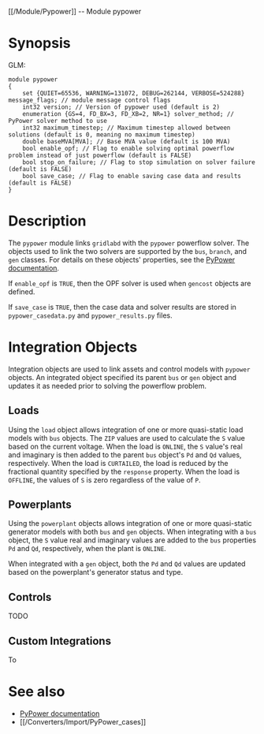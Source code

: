 [[/Module/Pypower]] -- Module pypower

# Synopsis

GLM:

~~~
module pypower 
{
	set {QUIET=65536, WARNING=131072, DEBUG=262144, VERBOSE=524288} message_flags; // module message control flags
	int32 version; // Version of pypower used (default is 2)
	enumeration {GS=4, FD_BX=3, FD_XB=2, NR=1} solver_method; // PyPower solver method to use
	int32 maximum_timestep; // Maximum timestep allowed between solutions (default is 0, meaning no maximum timestep)
	double baseMVA[MVA]; // Base MVA value (default is 100 MVA)
	bool enable_opf; // Flag to enable solving optimal powerflow problem instead of just powerflow (default is FALSE)
	bool stop_on_failure; // Flag to stop simulation on solver failure (default is FALSE)
	bool save_case; // Flag to enable saving case data and results (default is FALSE)
}
~~~

# Description

The `pypower` module links `gridlabd` with the `pypower` powerflow solver.  The objects used to link the two solvers are supported by the `bus`, `branch`, and `gen` classes.  For details on these
objects' properties, see the [PyPower documentation]([https://pypi.org/project/PYPOWER/).

If `enable_opf` is `TRUE`, then the OPF solver is used when `gencost` objects are defined.

If `save_case` is `TRUE`, then the case data and solver results are stored in `pypower_casedata.py` and `pypower_results.py` files.

# Integration Objects

Integration objects are used to link assets and control models with `pypower` objects. An integrated object specified its parent `bus` or `gen` object and updates it as needed prior to solving the powerflow problem.

## Loads

Using the `load` object allows integration of one or more quasi-static load models with `bus` objects.  The `ZIP` values are used to calculate the `S` value based on the current voltage. When the load is `ONLINE`, the `S` value's real and imaginary is then added to the parent `bus` object's `Pd` and `Qd` values, respectively. When the load is `CURTAILED`, the load is reduced by the fractional quantity specified by the `response` property. When the load is `OFFLINE`, the values of `S` is zero regardless of the value of `P`.

## Powerplants

Using the `powerplant` objects allows integration of one or more quasi-static generator models with both `bus` and `gen` objects. When integrating with a `bus` object, the `S` value real and imaginary values are added to the `bus` properties `Pd` and `Qd`, respectively, when the plant is `ONLINE`.  

When integrated with a `gen` object, both the `Pd` and `Qd` values are updated based on the powerplant's generator status and type.

## Controls

TODO

## Custom Integrations

To 

# See also

* [PyPower documentation](https://pypi.org/project/PYPOWER/)
* [[/Converters/Import/PyPower_cases]]
